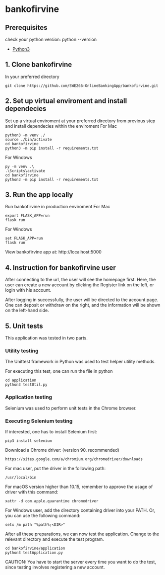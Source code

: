 # bankofirvine

## Prerequisites
check your python version: python --version
* [Python3](https://www.python.org/downloads/)

## 1. Clone bankofirvine
In your preferred directory
```
git clone https://github.com/SWE266-OnlineBankingApp/bankofirvine.git
```

## 2. Set up virtual enviroment and install dependecies 
Set up a virtual enviroment at your preferred directory from previous step and install dependecies within the enviroment
For Mac
```
python3 -m venv ./
source ./bin/activate
cd bankofirvine
python3 -m pip install -r requirements.txt
```

For Windows
```
py -m venv .\
.\Scripts\activate
cd bankofirvine
python3 -m pip install -r requirements.txt
```

## 3. Run the app locally
Run bankofirvine in production enviroment 
For Mac
```
export FLASK_APP=run
flask run
```

For Windows
```
set FLASK_APP=run
flask run
```
View bankofirvine app at: http://localhost:5000

## 4. Instruction for bankofirvine user

After connecting to the url, the user will see the homepage first. Here, the user can create a new account by clicking the Register link on the left, or login with his account. 

After logging in successfully, the user will be directed to the account page. One can deposit or withdraw on the right, and the information will be shown on the left-hand side. 

## 5. Unit tests

This application was tested in two parts.

### Utility testing

The Unittest framework in Python was used to test helper utility methods. 

For executing this test, one can run the file in python

```
cd application
python3 testUtil.py
```

### Application testing

Selenium was used to perform unit tests in the Chrome browser. 

### Executing Selenium testing

If interested, one has to install Selenium first:
```
pip3 install selenium
```

Download a Chrome driver: (version 90. recommended)
```
https://sites.google.com/a/chromium.org/chromedriver/downloads
```

For mac user, put the driver in the following path:
```
/usr/local/bin
```

For macOS version higher than 10.15, remember to approve the usage of driver with this command:
```
xattr -d com.apple.quarantine chromedriver
```
For Windows user, add the directory containing driver into your PATH. Or, you can use the following command:
```
setx /m path "%path%;<DIR>"
```

After all these preparations, we can now test the application.
Change to the relevant directory and execute the test program.
```
cd bankofirvine/application
python3 testApplication.py
```

CAUTION: You have to start the server every time you want to do the test, since testing involves registering a new account.